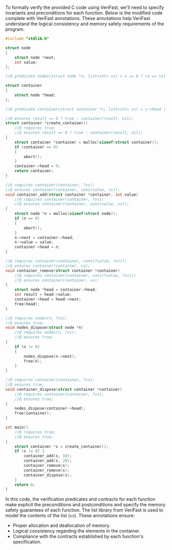 To formally verify the provided C code using VeriFast, we'll need to specify invariants and preconditions for each function. Below is the modified code complete with VeriFast annotations. These annotations help VeriFast understand the logical consistency and memory safety requirements of the program.

```c
#include "stdlib.h"

struct node
{
    struct node *next;
    int value;
};

//@ predicate nodes(struct node *n; list<int> vs) = n == 0 ? vs == nil : malloc_block_node(n) &*& n->value |-> ?v &*& n->next |-> ?next &*& nodes(next, ?tail) &*& vs == cons(v, tail);

struct container
{
    struct node *head;
};

//@ predicate container(struct container *c; list<int> vs) = c->head |-> ?head &*& nodes(head, vs);

//@ ensures result == 0 ? true : container(result, nil);
struct container *create_container()
    //@ requires true;
    //@ ensures result == 0 ? true : container(result, nil);
{
    struct container *container = malloc(sizeof(struct container));
    if (container == 0)
    {
        abort();
    }
    container->head = 0;
    return container;
}

//@ requires container(container, ?vs);
//@ ensures container(container, cons(value, vs));
void container_add(struct container *container, int value)
    //@ requires container(container, ?vs);
    //@ ensures container(container, cons(value, vs));
{
    struct node *n = malloc(sizeof(struct node));
    if (n == 0)
    {
        abort();
    }
    n->next = container->head;
    n->value = value;
    container->head = n;
}

//@ requires container(container, cons(?value, ?vs));
//@ ensures container(container, vs);
void container_remove(struct container *container)
    //@ requires container(container, cons(?value, ?vs));
    //@ ensures container(container, vs);
{
    struct node *head = container->head;
    int result = head->value;
    container->head = head->next;
    free(head);
}

//@ requires nodes(n, ?vs);
//@ ensures true;
void nodes_dispose(struct node *n)
    //@ requires nodes(n, ?vs);
    //@ ensures true;
{
    if (n != 0)
    {
        nodes_dispose(n->next);
        free(n);
    }
}

//@ requires container(container, ?vs);
//@ ensures true;
void container_dispose(struct container *container)
    //@ requires container(container, ?vs);
    //@ ensures true;
{
    nodes_dispose(container->head);
    free(container);
}

int main()
    //@ requires true;
    //@ ensures true;
{
    struct container *s = create_container();
    if (s != 0) {
        container_add(s, 10);
        container_add(s, 20);
        container_remove(s);
        container_remove(s);
        container_dispose(s);
    }
    return 0;
}
```

In this code, the verification predicates and contracts for each function make explicit the preconditions and postconditions and specify the memory safety guarantees of each function. The list library from VeriFast is used to model the contents of the list (`vs`). These annotations ensure:

- Proper allocation and deallocation of memory.
- Logical consistency regarding the elements in the container.
- Compliance with the contracts established by each function's specification.
